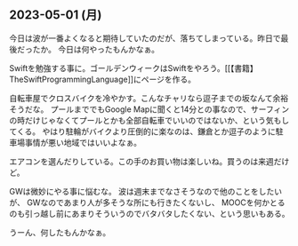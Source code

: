 ## 2023-05-01 (月)

今日は波が一番よくなると期待していたのだが、落ちてしまっている。昨日で最後だったか。
今日は何やったもんかなぁ。

Swiftを勉強する事に。ゴールデンウィークはSwiftをやろう。[[【書籍】TheSwiftProgrammingLanguage]]にページを作る。

自転車屋でクロスバイクを冷やかす。こんなチャリなら逗子までの坂なんて余裕そうだな。
プールまででもGoogle Mapに聞くと14分との事なので、サーフィンの時だけじゃなくてプールとかも全部自転車でいいのではないか、という気もしてくる。
やはり駐輪がバイクより圧倒的に楽なのは、鎌倉とか逗子のように駐車場事情が悪い地域ではいいよなぁ。

エアコンを選んだりしている。この手のお買い物は楽しいね。買うのは来週だけど。

GWは微妙にやる事に悩むな。
波は週末までなさそうなので他のことをしたいが、
GWなのであまり人が多そうな所にも行きたくないし、
MOOCを何かとるのも引っ越し前にあまりそういうのでバタバタしたくない、という思いもある。

うーん、何したもんかなぁ。